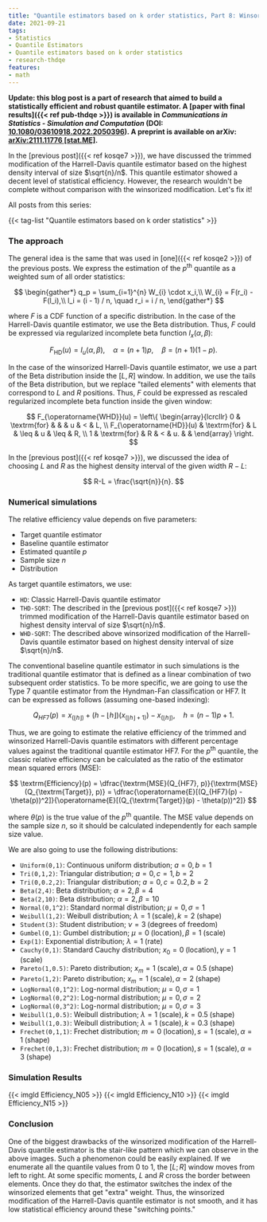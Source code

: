 ```yaml
---
title: "Quantile estimators based on k order statistics, Part 8: Winsorized Harrell-Davis quantile estimator"
date: 2021-09-21
tags:
- Statistics
- Quantile Estimators
- Quantile estimators based on k order statistics
- research-thdqe
features:
- math
---
```


**Update: this blog post is a part of research that aimed to build a statistically efficient and robust quantile estimator.
  A [paper with final results]({{< ref pub-thdqe >}}) is available in *Communications in Statistics - Simulation and Computation* (DOI: [10.1080/03610918.2022.2050396](https://www.tandfonline.com/doi/abs/10.1080/03610918.2022.2050396)).
  A preprint is available on arXiv: [arXiv:2111.11776 [stat.ME]](https://arxiv.org/abs/2111.11776).**

In the [previous post]({{< ref kosqe7 >}}), we have discussed
  the trimmed modification of the Harrell-Davis quantile estimator
  based on the highest density interval of size $\sqrt{n}/n$.
This quantile estimator showed a decent level of statistical efficiency.
However, the research wouldn't be complete without comparison with the winsorized modification.
Let's fix it!

<!--more-->

All posts from this series:

{{< tag-list "Quantile estimators based on k order statistics" >}}

### The approach

The general idea is the same that was used in [one]({{< ref kosqe2 >}}) of the previous posts.
We express the estimation of the $p^\textrm{th}$ quantile as a weighted sum of all order statistics:

$$
\begin{gather*}
q_p = \sum_{i=1}^{n} W_{i} \cdot x_i,\\
W_{i} = F(r_i) - F(l_i),\\
l_i = (i - 1) / n, \quad r_i = i / n,
\end{gather*}
$$

where $F$ is a CDF function of a specific distribution.
In the case of the Harrell-Davis quantile estimator, we use the Beta distribution.
Thus, $F$ could be expressed via regularized incomplete beta function $I_x(\alpha, \beta)$:

$$
F_{\operatorname{HD}}(u) = I_u(\alpha, \beta), \quad \alpha = (n+1)p, \quad \beta = (n+1)(1 - p).
$$

In the case of the winsorized Harrell-Davis quantile estimator,
  we use a part of the Beta distribution inside the $[L,\, R]$ window.
In addition, we use the tails of the Beta distribution,
  but we replace "tailed elements" with elements that correspond to $L$ and $R$ positions.
Thus, $F$ could be expressed as rescaled regularized incomplete beta function inside the given window:

$$
F_{\operatorname{WHD}}(u) = \left\{
\begin{array}{lcrcllr}
0                        & \textrm{for} &       &      & u  & <    & L, \\
F_{\operatorname{HD}}(u) & \textrm{for} & L     & \leq & u  & \leq & R, \\
1                        & \textrm{for} & R     & <    & u. &      &
\end{array}
\right.
$$

In the [previous post]({{< ref kosqe7 >}}), we discussed the idea of choosing $L$ and $R$
  as the highest density interval of the given width $R-L$:

$$
R-L = \frac{\sqrt{n}}{n}.
$$

### Numerical simulations

The relative efficiency value depends on five parameters:

* Target quantile estimator
* Baseline quantile estimator
* Estimated quantile $p$
* Sample size $n$
* Distribution

As target quantile estimators, we use:

* `HD`: Classic Harrell-Davis quantile estimator
* `THD-SQRT`: The described in the [previous post]({{< ref kosqe7 >}})
  trimmed modification of the Harrell-Davis quantile estimator
  based on highest density interval of size $\sqrt{n}/n$.
* `WHD-SQRT`: The described above winsorized modification of the Harrell-Davis quantile estimator
  based on highest density interval of size $\sqrt{n}/n$.

The conventional baseline quantile estimator in such simulations is
  the traditional quantile estimator that is defined as
  a linear combination of two subsequent order statistics.
To be more specific, we are going to use the Type 7 quantile estimator from the Hyndman-Fan classification or HF7.
It can be expressed as follows (assuming one-based indexing):

$$
Q_{HF7}(p) = x_{(\lfloor h \rfloor)}+(h-\lfloor h \rfloor)(x_{(\lfloor h \rfloor+1)})-x_{(\lfloor h \rfloor)},\quad
h = (n-1)p+1.
$$

Thus, we are going to estimate the relative efficiency of
  the trimmed and winsorized Harrell-Davis quantile estimators with different percentage values against
  the traditional quantile estimator HF7.
For the $p^\textrm{th}$ quantile, the classic relative efficiency can be calculated
  as the ratio of the estimator mean squared errors ($\textrm{MSE}$):

$$
\textrm{Efficiency}(p) =
\dfrac{\textrm{MSE}(Q_{HF7}, p)}{\textrm{MSE}(Q_{\textrm{Target}}, p)} =
\dfrac{\operatorname{E}[(Q_{HF7}(p) - \theta(p))^2]}{\operatorname{E}[(Q_{\textrm{Target}}(p) - \theta(p))^2]}
$$

where $\theta(p)$ is the true value of the $p^\textrm{th}$ quantile.
The $\textrm{MSE}$ value depends on the sample size $n$, so it should be calculated independently for
  each sample size value.

We are also going to use the following distributions:

* `Uniform(0,1)`: Continuous uniform distribution; $a = 0,\, b = 1$
* `Tri(0,1,2)`: Triangular distribution; $a = 0,\, c = 1,\, b = 2$
* `Tri(0,0.2,2)`: Triangular distribution; $a = 0,\, c = 0.2,\, b = 2$
* `Beta(2,4)`: Beta distribution; $\alpha = 2,\, \beta = 4$
* `Beta(2,10)`: Beta distribution; $\alpha = 2,\, \beta = 10$
* `Normal(0,1^2)`: Standard normal distribution; $\mu = 0,\, \sigma = 1$
* `Weibull(1,2)`: Weibull distribution; $\lambda = 1\;\textrm{(scale)},\, k = 2\;\textrm{(shape)}$
* `Student(3)`: Student distribution; $\nu = 3\;\textrm{(degrees of freedom)}$
* `Gumbel(0,1)`: Gumbel distribution; $\mu = 0\;\textrm{(location)},\, \beta = 1\;\textrm{(scale)}$
* `Exp(1)`: Exponential distribution; $\lambda = 1\;\textrm{(rate)}$
* `Cauchy(0,1)`: Standard Cauchy distribution; $x_0 = 0\;\textrm{(location)},\,\gamma = 1\;\textrm{(scale)}$
* `Pareto(1,0.5)`: Pareto distribution; $x_m = 1\;\textrm{(scale)},\, \alpha = 0.5\;\textrm{(shape)}$
* `Pareto(1,2)`: Pareto distribution; $x_m = 1\;\textrm{(scale)},\, \alpha = 2\;\textrm{(shape)}$
* `LogNormal(0,1^2)`: Log-normal distribution; $\mu = 0, \sigma = 1$
* `LogNormal(0,2^2)`: Log-normal distribution; $\mu = 0, \sigma = 2$
* `LogNormal(0,3^2)`: Log-normal distribution; $\mu = 0, \sigma = 3$
* `Weibull(1,0.5)`: Weibull distribution; $\lambda = 1\;\textrm{(scale)},\, k = 0.5\;\textrm{(shape)}$
* `Weibull(1,0.3)`: Weibull distribution; $\lambda = 1\;\textrm{(scale)},\, k = 0.3\;\textrm{(shape)}$
* `Frechet(0,1,1)`: Frechet distribution; $m=0\;\textrm{(location)},\, s = 1\;\textrm{(scale)},\, \alpha = 1\;\textrm{(shape)}$
* `Frechet(0,1,3)`: Frechet distribution; $m=0\;\textrm{(location)},\, s = 1\;\textrm{(scale)},\, \alpha = 3\;\textrm{(shape)}$

### Simulation Results

{{< imgld Efficiency_N05 >}}
{{< imgld Efficiency_N10 >}}
{{< imgld Efficiency_N15 >}}

### Conclusion

One of the biggest drawbacks of the winsorized modification of the Harrell-Davis quantile estimator is
  the stair-like pattern which we can observe in the above images.
Such a phenomenon could be easily explained.
If we enumerate all the quantile values from 0 to 1,
  the $[L;R]$ window moves from left to right.
At some specific moments, $L$ and $R$ cross the border between elements.
Once they do that, the estimator switches the index of the winsorized elements that get "extra" weight.
Thus, the winsorized modification of the Harrell-Davis quantile estimator is not smooth,
  and it has low statistical efficiency around these "switching points."